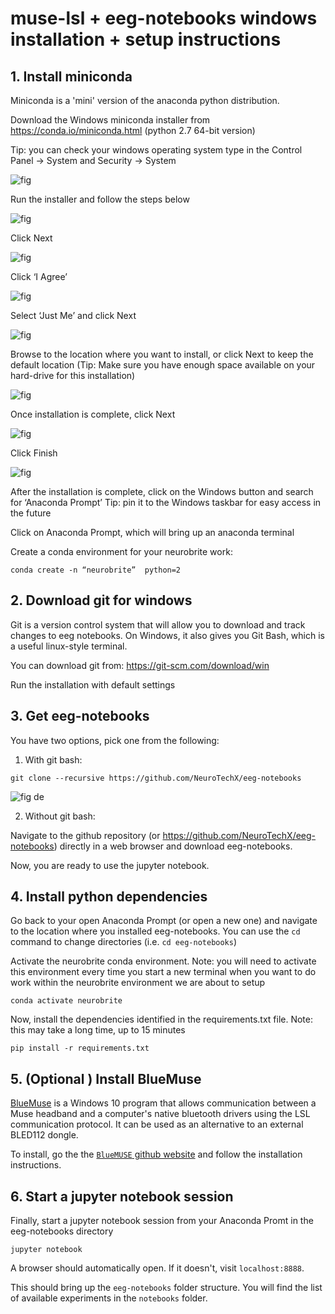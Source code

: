 # muse-lsl + eeg-notebooks windows installation + setup instructions


## 1. Install miniconda

Miniconda is a 'mini' version of the anaconda python distribution.

Download the Windows miniconda installer from https://conda.io/miniconda.html (python 2.7 64-bit version)

Tip: you can check your windows operating system type in the Control Panel → System and Security → System

![fig](../img/miniconda_install_fig.png)



Run the installer and follow the steps below


![fig](../img/miniconda_run_install_fig_1.png)


Click Next

![fig](../img/miniconda_run_install_fig_2.png)

Click ‘I Agree’ 

![fig](../img/miniconda_run_install_fig_3.png)


Select ‘Just Me’ and click Next

![fig](../img/miniconda_run_install_fig_4.png)

Browse to the location where you want to install, or click Next to keep the default location (Tip: Make sure you have enough space available on your hard-drive for this installation) 

![fig](../img/miniconda_run_install_fig_5.png)

Once installation is complete, click Next

![fig](../img/miniconda_run_install_fig_6.png)

Click Finish

![fig](../img/miniconda_run_install_fig_7.png)




After the installation is complete, click on the Windows button and search for ‘Anaconda Prompt’ 
Tip: pin it to the Windows taskbar for easy access in the future

Click on Anaconda Prompt, which will bring up an anaconda terminal 

Create a conda environment for your neurobrite work:


`conda create -n “neurobrite”  python=2`

## 2. Download git for windows

Git is a version control system that will allow you to download and track changes to eeg notebooks. On Windows, it also gives you Git Bash, which is a useful linux-style terminal.

You can download git from: https://git-scm.com/download/win

Run the installation with default settings

## 3. Get eeg-notebooks

You have two options, pick one from the following:

1) With git bash:

`git clone --recursive https://github.com/NeuroTechX/eeg-notebooks`

![fig](../img/install_gitbash.png)
de

2) Without git bash:

Navigate to the github repository (or https://github.com/NeuroTechX/eeg-notebooks) directly in a web browser and download eeg-notebooks.

Now, you are ready to use the jupyter notebook.

## 4. Install python dependencies

Go back to your open Anaconda Prompt (or open a new one) and navigate to the location where you installed eeg-notebooks. You can use the `cd` command to change directories (i.e. `cd eeg-notebooks`)

Activate the neurobrite conda environment. Note: you will need to activate this environment every time you start a new terminal when you want to do work within the neurobrite environment we are about to setup

`conda activate neurobrite`

Now, install the dependencies identified in the requirements.txt file. Note: this may take a long time, up to 15 minutes

`pip install -r requirements.txt`

## 5. (Optional ) Install BlueMuse

[BlueMuse](https://github.com/kowalej/BlueMuse) is a Windows 10 program that allows communication between a Muse headband and a computer's native bluetooth drivers using the LSL communication protocol. It can be used as an alternative to an external BLED112 dongle. 

To install, go the the [ `BlueMUSE` github website](https://github.com/kowalej/BlueMuse) and follow the installation instructions.

## 6. Start a jupyter notebook session

Finally, start a jupyter notebook session from your Anaconda Promt in the eeg-notebooks directory

`jupyter notebook`

A browser should automatically open. If it doesn't, visit `localhost:8888`.

This should bring up the `eeg-notebooks` folder structure. You will find the list of available experiments in the `notebooks` folder.
